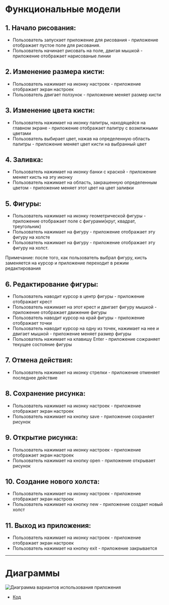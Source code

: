# Функциональные модели

## 1. Начало рисования:

* Пользователь запускает приложение для рисования - приложение отображает пустое поле для рисования.
* Пользователь начинает рисовать на поле, двигая мышкой - приложение отображает нарисованые линии

## 2. Изменение размера кисти:

* Пользователь нажимает на иконку настроек - приложение отображает экран настроек
* Пользователь двигает ползунок - приложение меняет размер кисти

## 3. Изменение цвета кисти:

* Пользователь нажимает на иконку палитры, находящейся на главном экране - приложение отображает палитру с возмлжными цветами
* Пользователь выбирает цвет, нажав на определенную область палитры - приложение меняет цвет кисти на выбранный цвет

## 4. Заливка:

* Пользователь нажимает на иконку банки с краской - приложение меняет кисть на эту иконку
* Пользователь нажимает на область, закрашенную определенным цветом - приложение меняет этот цвет на цвет заливки 

## 5. Фигуры:

* Пользователь нажимает на иконку геометрической фигуры - приложение отображает поле с фигурами(круг, квадрат, треугольник)
* Пользователь нажимает на фигуру - приложение отображает эту фигуру на холсте
* Пользователь нажимает на фигуру - приложение отображает эту фигуру на холст.

 Примечание: после того, как пользователь выбрал фигуру, кисть заменяется на курсор и приложение переходит в режим редактирования

## 6. Редактирование фигуры:

* Пользователь наводит курсор в центр фигуры - приложение отображает крест
* Пользователь нажимает на этот крест и двигает фигуру мышкой - приложение отображает движение фигуры
* Пользователь наводит курсор на край фигуры - приложение отображает точки
* Пользователь наводит курсор на одну из точек, нажимает на нее и двигает мышкой - приложение меняет размер фигуры
* Пользователь нажимает на клавишу Enter - приложение сожраняет текущее состояние фигуры

## 7. Отмена действия:

* Пользователь нажимает на иконку стрелки - приложение отменяет последнее действие

## 8. Сохранение рисунка:

* Пользователь нажимает на иконку настроек - приложение отображает экран настроек
* Пользователь нажимает на кнопку save - приложение сохраняет рисунок

## 9. Открытие рисунка:

* Пользователь нажимает на иконку настроек - приложение отображает экран настроек
* Пользователь нажимает на кнопку open - приложение открывает рисунок

## 10. Создание нового холста:

* Пользователь нажимает на иконку настроек - приложение отображает экран настроек
* Пользователь нажимает на кнопку new - приложение создает новый холст

## 11. Выход из приложения:

* Пользователь нажимает на иконку настроек - приложение отображает экран настроек
* Пользователь нажимает на кнопку exit - приложение закрывается

___
# Диаграммы

 ![Диаграмма вариантов использования приложения](https://github.com/UnVeh/reposit/blob/master/diagrams/func.png)
 * [Код](https://github.com/UnVeh/reposit/blob/master/diagrams/func.puml)

 <p align="center">
   <img src="https://github.com/UnVeh/reposit/blob/master/diagrams/activity1.png />
 <p>
 * [Код](https://github.com/UnVeh/reposit/blob/master/diagrams/activity1.puml)
